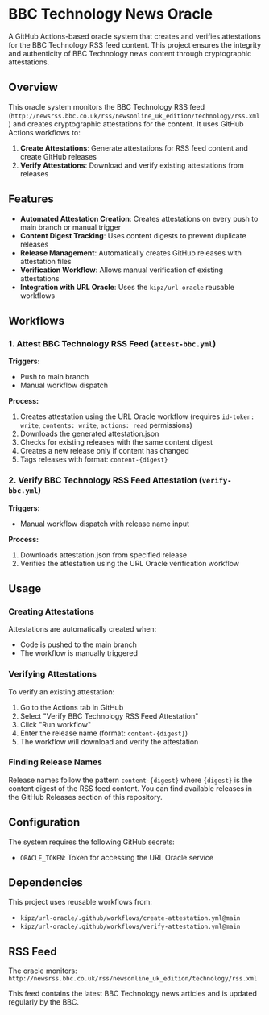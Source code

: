 # BBC Technology News Oracle

A GitHub Actions-based oracle system that creates and verifies attestations for the BBC Technology RSS feed content. This project ensures the integrity and authenticity of BBC Technology news content through cryptographic attestations.

## Overview

This oracle system monitors the BBC Technology RSS feed (`http://newsrss.bbc.co.uk/rss/newsonline_uk_edition/technology/rss.xml`) and creates cryptographic attestations for the content. It uses GitHub Actions workflows to:

1. **Create Attestations**: Generate attestations for RSS feed content and create GitHub releases
2. **Verify Attestations**: Download and verify existing attestations from releases

## Features

- **Automated Attestation Creation**: Creates attestations on every push to main branch or manual trigger
- **Content Digest Tracking**: Uses content digests to prevent duplicate releases
- **Release Management**: Automatically creates GitHub releases with attestation files
- **Verification Workflow**: Allows manual verification of existing attestations
- **Integration with URL Oracle**: Uses the `kipz/url-oracle` reusable workflows

## Workflows

### 1. Attest BBC Technology RSS Feed (`attest-bbc.yml`)

**Triggers:**
- Push to main branch
- Manual workflow dispatch

**Process:**
1. Creates attestation using the URL Oracle workflow (requires `id-token: write`, `contents: write`, `actions: read` permissions)
2. Downloads the generated attestation.json
3. Checks for existing releases with the same content digest
4. Creates a new release only if content has changed
5. Tags releases with format: `content-{digest}`

### 2. Verify BBC Technology RSS Feed Attestation (`verify-bbc.yml`)

**Triggers:**
- Manual workflow dispatch with release name input

**Process:**
1. Downloads attestation.json from specified release
2. Verifies the attestation using the URL Oracle verification workflow

## Usage

### Creating Attestations

Attestations are automatically created when:
- Code is pushed to the main branch
- The workflow is manually triggered

### Verifying Attestations

To verify an existing attestation:

1. Go to the Actions tab in GitHub
2. Select "Verify BBC Technology RSS Feed Attestation"
3. Click "Run workflow"
4. Enter the release name (format: `content-{digest}`)
5. The workflow will download and verify the attestation

### Finding Release Names

Release names follow the pattern `content-{digest}` where `{digest}` is the content digest of the RSS feed content. You can find available releases in the GitHub Releases section of this repository.

## Configuration

The system requires the following GitHub secrets:

- `ORACLE_TOKEN`: Token for accessing the URL Oracle service

## Dependencies

This project uses reusable workflows from:
- `kipz/url-oracle/.github/workflows/create-attestation.yml@main`
- `kipz/url-oracle/.github/workflows/verify-attestation.yml@main`

## RSS Feed

The oracle monitors: `http://newsrss.bbc.co.uk/rss/newsonline_uk_edition/technology/rss.xml`

This feed contains the latest BBC Technology news articles and is updated regularly by the BBC.